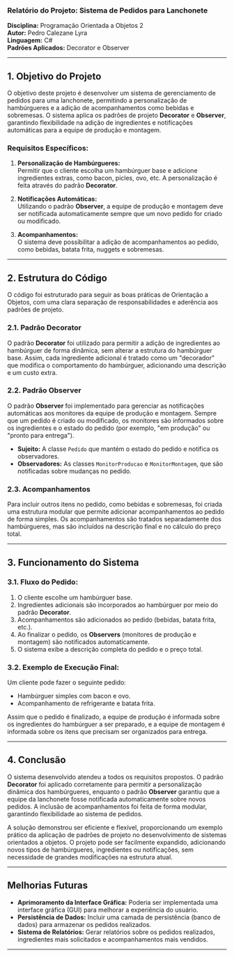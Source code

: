 ### Relatório do Projeto: Sistema de Pedidos para Lanchonete

**Disciplina:** Programação Orientada a Objetos 2  
**Autor:** Pedro Calezane Lyra  
**Linguagem:** C#  
**Padrões Aplicados:** Decorator e Observer

---

## 1. Objetivo do Projeto

O objetivo deste projeto é desenvolver um sistema de gerenciamento de pedidos para uma lanchonete, permitindo a personalização de hambúrgueres e a adição de acompanhamentos como bebidas e sobremesas. O sistema aplica os padrões de projeto **Decorator** e **Observer**, garantindo flexibilidade na adição de ingredientes e notificações automáticas para a equipe de produção e montagem.

### Requisitos Específicos:
1. **Personalização de Hambúrgueres:**  
   Permitir que o cliente escolha um hambúrguer base e adicione ingredientes extras, como bacon, picles, ovo, etc. A personalização é feita através do padrão **Decorator**.

2. **Notificações Automáticas:**  
   Utilizando o padrão **Observer**, a equipe de produção e montagem deve ser notificada automaticamente sempre que um novo pedido for criado ou modificado.

3. **Acompanhamentos:**  
   O sistema deve possibilitar a adição de acompanhamentos ao pedido, como bebidas, batata frita, nuggets e sobremesas.

---

## 2. Estrutura do Código

O código foi estruturado para seguir as boas práticas de Orientação a Objetos, com uma clara separação de responsabilidades e aderência aos padrões de projeto.

### 2.1. Padrão Decorator

O padrão **Decorator** foi utilizado para permitir a adição de ingredientes ao hambúrguer de forma dinâmica, sem alterar a estrutura do hambúrguer base. Assim, cada ingrediente adicional é tratado como um "decorador" que modifica o comportamento do hambúrguer, adicionando uma descrição e um custo extra.

### 2.2. Padrão Observer

O padrão **Observer** foi implementado para gerenciar as notificações automáticas aos monitores da equipe de produção e montagem. Sempre que um pedido é criado ou modificado, os monitores são informados sobre os ingredientes e o estado do pedido (por exemplo, "em produção" ou "pronto para entrega").

- **Sujeito:** A classe `Pedido` que mantém o estado do pedido e notifica os observadores.
- **Observadores:** As classes `MonitorProducao` e `MonitorMontagem`, que são notificadas sobre mudanças no pedido.

### 2.3. Acompanhamentos

Para incluir outros itens no pedido, como bebidas e sobremesas, foi criada uma estrutura modular que permite adicionar acompanhamentos ao pedido de forma simples. Os acompanhamentos são tratados separadamente dos hambúrgueres, mas são incluídos na descrição final e no cálculo do preço total.

---

## 3. Funcionamento do Sistema

### 3.1. Fluxo do Pedido:
1. O cliente escolhe um hambúrguer base.
2. Ingredientes adicionais são incorporados ao hambúrguer por meio do padrão **Decorator**.
3. Acompanhamentos são adicionados ao pedido (bebidas, batata frita, etc.).
4. Ao finalizar o pedido, os **Observers** (monitores de produção e montagem) são notificados automaticamente.
5. O sistema exibe a descrição completa do pedido e o preço total.

### 3.2. Exemplo de Execução Final:
Um cliente pode fazer o seguinte pedido:
- Hambúrguer simples com bacon e ovo.
- Acompanhamento de refrigerante e batata frita.

Assim que o pedido é finalizado, a equipe de produção é informada sobre os ingredientes do hambúrguer a ser preparado, e a equipe de montagem é informada sobre os itens que precisam ser organizados para entrega.

---

## 4. Conclusão

O sistema desenvolvido atendeu a todos os requisitos propostos. O padrão **Decorator** foi aplicado corretamente para permitir a personalização dinâmica dos hambúrgueres, enquanto o padrão **Observer** garantiu que a equipe da lanchonete fosse notificada automaticamente sobre novos pedidos. A inclusão de acompanhamentos foi feita de forma modular, garantindo flexibilidade ao sistema de pedidos.

A solução demonstrou ser eficiente e flexível, proporcionando um exemplo prático da aplicação de padrões de projeto no desenvolvimento de sistemas orientados a objetos. O projeto pode ser facilmente expandido, adicionando novos tipos de hambúrgueres, ingredientes ou notificações, sem necessidade de grandes modificações na estrutura atual.

---

## Melhorias Futuras

- **Aprimoramento da Interface Gráfica:** Poderia ser implementada uma interface gráfica (GUI) para melhorar a experiência do usuário.
- **Persistência de Dados:** Incluir uma camada de persistência (banco de dados) para armazenar os pedidos realizados.
- **Sistema de Relatórios:** Gerar relatórios sobre os pedidos realizados, ingredientes mais solicitados e acompanhamentos mais vendidos.

---

